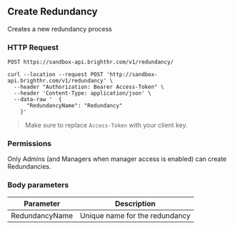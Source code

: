 ## Create Redundancy

Creates a new redundancy process

### HTTP Request

`POST https://sandbox-api.brighthr.com/v1/redundancy/`

```shell
curl --location --request POST 'http://sandbox-api.brighthr.com/v1/redundancy' \
  --header "Authorization: Bearer Access-Token" \
  --header 'Content-Type: application/json' \
  --data-raw '  {
      "RedundancyName": "Redundancy"
    }'
```
> Make sure to replace `Access-Token` with your client key.

### Permissions

Only Admins (and Managers when manager access is enabled) can create Redundancies.

### Body parameters

Parameter | Description
--------- | -----------
RedundancyName | Unique name for the redundancy